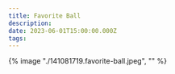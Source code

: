 ```yaml
---
title: Favorite Ball
description: 
date: 2023-06-01T15:00:00.000Z
tags: 
---
```

{% image "./141081719.favorite-ball.jpeg", "" %}